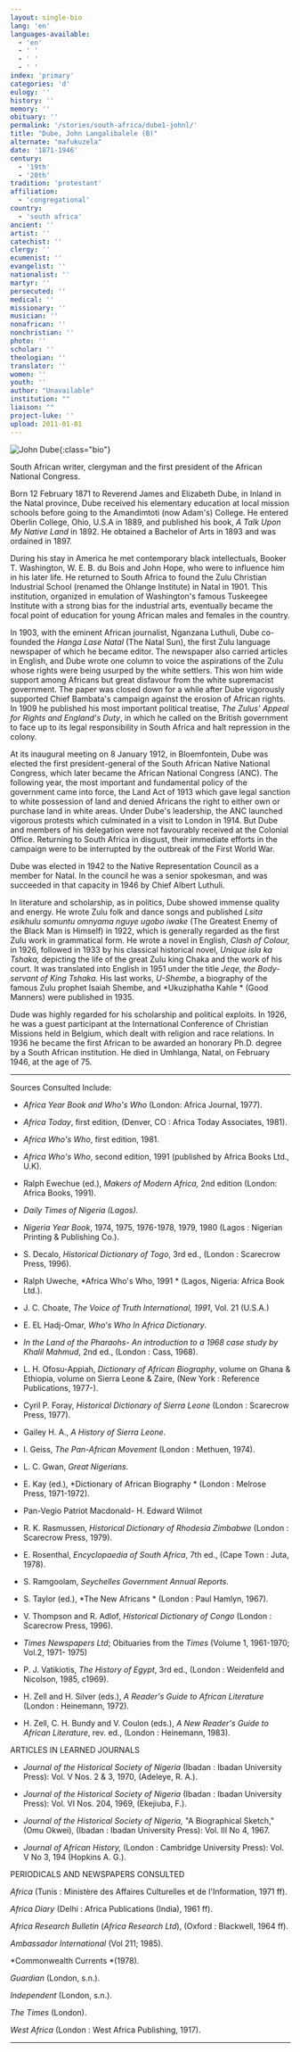 ```yaml
---
layout: single-bio
lang: 'en'
languages-available:
  - 'en'
  - ' '
  - ' '
  - ' '
index: 'primary'
categories: 'd'
eulogy: ''
history: ''
memory: ''
obituary: ''
permalink: '/stories/south-africa/dube1-johnl/'
title: "Dube, John Langalibalele (B)"
alternate: "mafukuzela"
date: '1871-1946'
century:
  - '19th'
  - '20th'
tradition: 'protestant'
affiliation:
  - 'congregational'
country:
  - 'south africa'
ancient: ''
artist: ''
catechist: ''
clergy: ''
ecumenist: ''
evangelist: ''
nationalist: ''
martyr: ''
persecuted: ''
medical: ''
missionary: ''
musician: ''
nonafrican: ''
nonchristian: ''
photo: ''
scholar: ''
theologian: ''
translator: ''
women: ''
youth: ''
author: "Unavailable"
institution: ""
liaison: ""
project-luke: ''
upload: 2011-01-01
---
```


![John Dube](/images/bio-pics/southafrica/dube1-johnl/Dube-John-L.jpg){:class="bio"}

South African writer, clergyman and the first president of the African National Congress.

Born 12 February 1871 to Reverend James and Elizabeth Dube, in Inland in the Natal province, Dube received his elementary education at local mission schools before going to the Amandimtoti (now Adam's) College. He entered Oberlin College, Ohio, U.S.A in 1889, and published his book, *A Talk Upon My Native Land* in 1892. He obtained a Bachelor of Arts in 1893 and was ordained in 1897.

During his stay in America he met contemporary black intellectuals, Booker T. Washington, W. E. B. du Bois and John Hope, who were to influence him in his later life. He returned to South Africa to found the Zulu Christian Industrial School (renamed the Ohlange Institute) in Natal in 1901. This institution, organized in emulation of Washington's famous Tuskeegee Institute with a strong bias for the industrial arts, eventually became the focal point of education for young African males and females in the country.

In 1903, with the eminent African journalist, Nganzana Luthuli, Dube co-founded the *Hanga Lase Natal* (The Natal Sun), the first Zulu language newspaper of which he became editor. The newspaper also carried articles in English, and Dube wrote one column to voice the aspirations of the Zulu whose rights were being usurped by the white settlers. This won him wide support among Africans but great disfavour from the white supremacist government. The paper was closed down for a while after Dube vigorously supported Chief Bambata's campaign against the erosion of African rights. In 1909 he published his most important political treatise, *The Zulus' Appeal for Rights and England's Duty*, in which he called on the British government to face up to its legal responsibility in South Africa and halt repression in the colony.

At its inaugural meeting on 8 January 1912, in Bloemfontein, Dube was elected the first president-general of the South African Native National Congress, which later became the African National Congress (ANC). The following year, the most important and fundamental policy of the government came into force, the Land Act of 1913 which gave legal sanction to white possession of land and denied Africans the right to either own or purchase land in white areas.  Under Dube's leadership, the ANC launched vigorous protests which culminated in a visit to London in 1914. But Dube and members of his delegation were not favourably received at the Colonial Office.  Returning to South Africa in disgust, their immediate efforts in the campaign were to be interrupted by the outbreak of the First World War.

Dube was elected in 1942 to the Native Representation Council as a member for Natal. In the council he was a senior spokesman, and was succeeded in that capacity in 1946 by Chief Albert Luthuli.

In literature and scholarship, as in politics, Dube showed immense quality and energy. He wrote Zulu folk and dance songs and published *Lsita esikhulu somuntu omnyama nguye ugobo iwake* (The Greatest Enemy of the Black Man is Himself) in 1922, which is generally regarded as the first Zulu work in grammatical form. He wrote a novel in English, *Clash of Colour,* in 1926, followed in 1933 by his classical historical novel, *Unique isla ka Tshaka,* depicting the life of the great Zulu king Chaka and the work of his court. It was translated into English in 1951 under the title *Jeqe, the Body-servant of King Tshaka.*  His last works, *U-Shembe*, a biography of the famous Zulu prophet Isaiah Shembe, and *Ukuziphatha Kahle * (Good Manners) were published in 1935.

Dude was highly regarded for his scholarship and political exploits. In 1926, he was a guest participant at the International Conference of Christian Missions held in Belgium, which dealt with religion and race relations. In 1936 he became the first African to be awarded an honorary Ph.D. degree by a South African institution. He died in Umhlanga, Natal, on February 1946, at the age of 75.



---

Sources Consulted Include:

* *Africa Year Book and Who's Who*  (London: Africa Journal, 1977).

* *Africa Today*, first edition, (Denver, CO : Africa Today Associates, 1981).

* *Africa Who's Who*, first edition, 1981.

* *Africa Who's Who*, second edition, 1991 (published by Africa Books Ltd., U.K).

* Ralph Ewechue (ed.),  *Makers of Modern Africa,*  2nd edition  (London: Africa Books, 1991).

* *Daily Times of Nigeria (Lagos).*

* *Nigeria Year Book*, 1974, 1975, 1976-1978, 1979, 1980 (Lagos : Nigerian Printing &amp; Publishing Co.).

* S. Decalo, *Historical Dictionary of Togo*, 3rd ed., (London : Scarecrow Press, 1996).

* Ralph Uweche, *Africa Who's Who, 1991 *
(Lagos, Nigeria: Africa Book Ltd.).

* J. C. Choate, *The Voice of Truth International, 1991*,
Vol. 21 (U.S.A.)

* E. EL Hadj-Omar, *Who's Who In Africa Dictionary*.

* *In the Land of the Pharaohs- An introduction to a 1968 case study by
Khalil Mahmud*, 2nd ed., (London : Cass, 1968).

* L. H. Ofosu-Appiah, *Dictionary of African Biography*, volume on Ghana &amp; Ethiopia,
volume on Sierra Leone  &amp; Zaire, (New York : Reference Publications, 1977-).

* Cyril P. Foray, *Historical Dictionary of Sierra Leone* (London : Scarecrow Press, 1977).

* Gailey H. A., *A History of Sierra Leone*.

* I. Geiss, *The Pan-African Movement* (London : Methuen, 1974).

* L. C. Gwan, *Great Nigerians.*

* E. Kay (ed.), *Dictionary of African Biography * (London : Melrose Press, 1971-1972).

* Pan-Vegio Patriot Macdonald- H. Edward Wilmot

* R. K. Rasmussen, *Historical Dictionary of Rhodesia Zimbabwe* (London : Scarecrow Press, 1979).

* E. Rosenthal, *Encyclopaedia of South Africa*, 7th ed., (Cape Town : Juta, 1978).

* S. Ramgoolam, *Seychelles Government Annual Reports*.

* S. Taylor (ed.), *The New Africans * (London : Paul Hamlyn, 1967).

* V. Thompson and R. Adlof, *Historical Dictionary of Congo* (London : Scarecrow Press, 1996).

* *Times Newspapers Ltd*; Obituaries from the *Times* (Volume 1, 1961-1970;
Vol.2, 1971- 1975)

* P. J. Vatikiotis, *The History of Egypt*, 3rd ed., (London : Weidenfeld and Nicolson, 1985, c1969).

* H. Zell and H. Silver (eds.), *A Reader's Guide to African Literature* (London : Heinemann, 1972).

* H. Zell, C. H. Bundy and V. Coulon (eds.), *A New Reader's Guide to African Literature*, rev. ed., (London : Heinemann, 1983).

ARTICLES IN LEARNED JOURNALS

* *Journal of the Historical Society of Nigeria* (Ibadan : Ibadan University Press): Vol. V Nos. 2 &amp; 3, 1970,  (Adeleye, R. A.).

* *Journal of the Historical Society of Nigeria* (Ibadan : Ibadan University Press): Vol. VI Nos. 204, 1969,  (Ekejiuba, F.).

* *Journal of the Historical Society of Nigeria,* "A Biographical Sketch,"  (Omu Okwei), (Ibadan : Ibadan University Press): Vol. III No 4, 1967.

* *Journal of African History,* (London : Cambridge University Press): Vol. V No 3, 194 (Hopkins A. G.).

PERIODICALS AND NEWSPAPERS CONSULTED

*Africa* (Tunis : Ministère des Affaires Culturelles et de l'Information, 1971 ff).

*Africa Diary* (Delhi : Africa Publications (India), 1961 ff).

*Africa Research Bulletin* (*Africa Research Ltd*), (Oxford : Blackwell, 1964 ff).

*Ambassador International* (Vol 211; 1985).

*Commonwealth Currents *(1978).

*Guardian* (London, s.n.).

*Independent* (London, s.n.).

*The Times* (London).

*West Africa* (London : West Africa Publishing, 1917).

---
